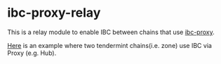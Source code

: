 # ibc-proxy-relay

This is a relay module to enable IBC between chains that use [ibc-proxy](https://github.com/datachainlab/ibc-proxy).

[Here](./tests/cases/tm2tm-sym) is an example where two tendermint chains(i.e. zone) use IBC via Proxy (e.g. Hub).
